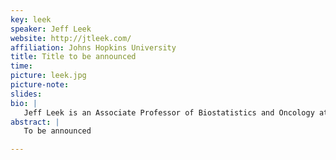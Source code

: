 ```yaml
---
key: leek
speaker: Jeff Leek
website: http://jtleek.com/
affiliation: Johns Hopkins University
title: Title to be announced
time:
picture: leek.jpg
picture-note: 
slides: 
bio: |
   Jeff Leek is an Associate Professor of Biostatistics and Oncology at the Johns Hopkins Bloomberg School of Public Health. His research focuses on the intersection of high dimensional data analysis, genomics, and public health. He is the co-editor of the Simply Statistics Blog and co-director of the Johns Hopkins Specialization in Data Science.
abstract: |
   To be announced

---
```


